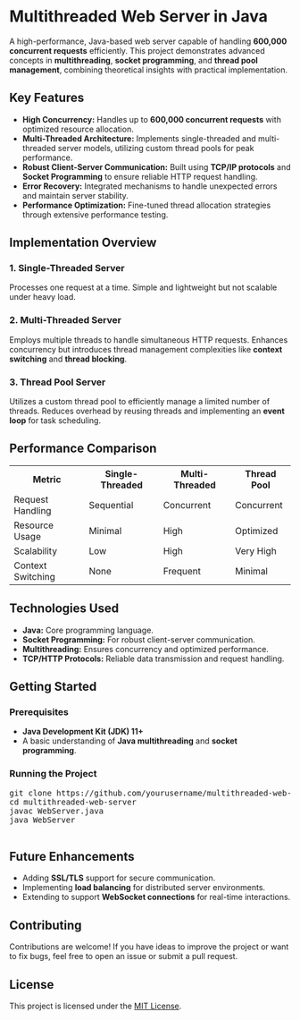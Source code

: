 <!DOCTYPE html>
<h1>Multithreaded Web Server in Java</h1>
    </header>
    <section>
        <p>
            A high-performance, Java-based web server capable of handling <strong>600,000 concurrent requests</strong> efficiently. This project demonstrates advanced concepts in <strong>multithreading</strong>, <strong>socket programming</strong>, and <strong>thread pool management</strong>, combining theoretical insights with practical implementation.
        </p>
     <h2>Key Features</h2>
        <ul>
            <li><strong>High Concurrency:</strong> Handles up to <strong>600,000 concurrent requests</strong> with optimized resource allocation.</li>
            <li><strong>Multi-Threaded Architecture:</strong> Implements single-threaded and multi-threaded server models, utilizing custom thread pools for peak performance.</li>
            <li><strong>Robust Client-Server Communication:</strong> Built using <strong>TCP/IP protocols</strong> and <strong>Socket Programming</strong> to ensure reliable HTTP request handling.</li>
            <li><strong>Error Recovery:</strong> Integrated mechanisms to handle unexpected errors and maintain server stability.</li>
            <li><strong>Performance Optimization:</strong> Fine-tuned thread allocation strategies through extensive performance testing.</li>
        </ul>
        <h2>Implementation Overview</h2>
        <h3>1. Single-Threaded Server</h3>
        <p>Processes one request at a time. Simple and lightweight but not scalable under heavy load.</p>
        <h3>2. Multi-Threaded Server</h3>
        <p>Employs multiple threads to handle simultaneous HTTP requests. Enhances concurrency but introduces thread management complexities like <strong>context switching</strong> and <strong>thread blocking</strong>.</p>
        <h3>3. Thread Pool Server</h3>
        <p>Utilizes a custom thread pool to efficiently manage a limited number of threads. Reduces overhead by reusing threads and implementing an <strong>event loop</strong> for task scheduling.</p>
        <h2>Performance Comparison</h2>
        <table>
            <tr>
                <th>Metric</th>
                <th>Single-Threaded</th>
                <th>Multi-Threaded</th>
                <th>Thread Pool</th>
            </tr>
            <tr>
                <td>Request Handling</td>
                <td>Sequential</td>
                <td>Concurrent</td>
                <td>Concurrent</td>
            </tr>
            <tr>
                <td>Resource Usage</td>
                <td>Minimal</td>
                <td>High</td>
                <td>Optimized</td>
            </tr>
            <tr>
                <td>Scalability</td>
                <td>Low</td>
                <td>High</td>
                <td>Very High</td>
            </tr>
            <tr>
                <td>Context Switching</td>
                <td>None</td>
                <td>Frequent</td>
                <td>Minimal</td>
            </tr>
        </table>
        <h2>Technologies Used</h2>
        <ul>
            <li><strong>Java:</strong> Core programming language.</li>
            <li><strong>Socket Programming:</strong> For robust client-server communication.</li>
            <li><strong>Multithreading:</strong> Ensures concurrency and optimized performance.</li>
            <li><strong>TCP/HTTP Protocols:</strong> Reliable data transmission and request handling.</li>
        </ul>
        <h2>Getting Started</h2>
        <h3>Prerequisites</h3>
        <ul>
            <li><strong>Java Development Kit (JDK) 11+</strong></li>
            <li>A basic understanding of <strong>Java multithreading</strong> and <strong>socket programming</strong>.</li>
        </ul>
        <h3>Running the Project</h3>
        <pre>
git clone https://github.com/yourusername/multithreaded-web-server.git
cd multithreaded-web-server
javac WebServer.java
java WebServer
        </pre>
        <h2>Future Enhancements</h2>
        <ul>
            <li>Adding <strong>SSL/TLS</strong> support for secure communication.</li>
            <li>Implementing <strong>load balancing</strong> for distributed server environments.</li>
            <li>Extending to support <strong>WebSocket connections</strong> for real-time interactions.</li>
        </ul>
        <h2>Contributing</h2>
        <p>
            Contributions are welcome! If you have ideas to improve the project or want to fix bugs, feel free to open an issue or submit a pull request.
        </p>
        <h2>License</h2>
        <p>
            This project is licensed under the <a href="#">MIT License</a>.
        </p>
    </section>
</body>
</html>
